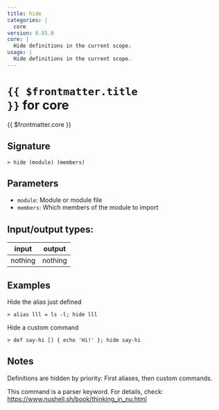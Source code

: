 ```yaml
---
title: hide
categories: |
  core
version: 0.85.0
core: |
  Hide definitions in the current scope.
usage: |
  Hide definitions in the current scope.
---
```

<!-- This file is automatically generated. Please edit the command in https://github.com/nushell/nushell instead. -->

# <code>{{ $frontmatter.title }}</code> for core

<div class='command-title'>{{ $frontmatter.core }}</div>

## Signature

```> hide (module) (members)```

## Parameters

 -  `module`: Module or module file
 -  `members`: Which members of the module to import


## Input/output types:

| input   | output  |
| ------- | ------- |
| nothing | nothing |

## Examples

Hide the alias just defined
```shell
> alias lll = ls -l; hide lll

```

Hide a custom command
```shell
> def say-hi [] { echo 'Hi!' }; hide say-hi

```

## Notes
Definitions are hidden by priority: First aliases, then custom commands.

This command is a parser keyword. For details, check:
  https://www.nushell.sh/book/thinking_in_nu.html